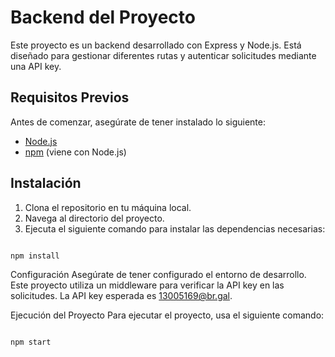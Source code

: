 # Backend del Proyecto

Este proyecto es un backend desarrollado con Express y Node.js. Está diseñado para gestionar diferentes rutas y autenticar solicitudes mediante una API key.

## Requisitos Previos

Antes de comenzar, asegúrate de tener instalado lo siguiente:

- [Node.js](https://nodejs.org/)
- [npm](https://www.npmjs.com/) (viene con Node.js)

## Instalación

1. Clona el repositorio en tu máquina local.
2. Navega al directorio del proyecto.
3. Ejecuta el siguiente comando para instalar las dependencias necesarias:

```bash

npm install
````

Configuración
Asegúrate de tener configurado el entorno de desarrollo. Este proyecto utiliza un middleware para verificar la API key en las solicitudes. La API key esperada es 13005169@br.gal.

Ejecución del Proyecto
Para ejecutar el proyecto, usa el siguiente comando:

```bash

npm start
```
